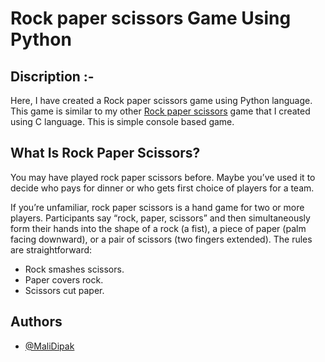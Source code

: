 # Rock paper scissors Game Using Python
## Discription :-
Here, I have created a Rock paper scissors game using Python language.
This game is similar to my other [Rock paper scissors](https://github.com/MaliDipak/Rock-Paper-Scissors-Game) game that I created using C language.
This is simple console based game.

## What Is Rock Paper Scissors?
You may have played rock paper scissors before. Maybe you’ve used it to decide who pays for dinner or who gets first choice of players for a team.

If you’re unfamiliar, rock paper scissors is a hand game for two or more players. Participants say “rock, paper, scissors” and then simultaneously form their hands into the shape of a rock (a fist), a piece of paper (palm facing downward), or a pair of scissors (two fingers extended). 
The rules are straightforward:

- Rock smashes scissors.
- Paper covers rock.
- Scissors cut paper.

## Authors

- [@MaliDipak](https://www.github.com/malidipak)

